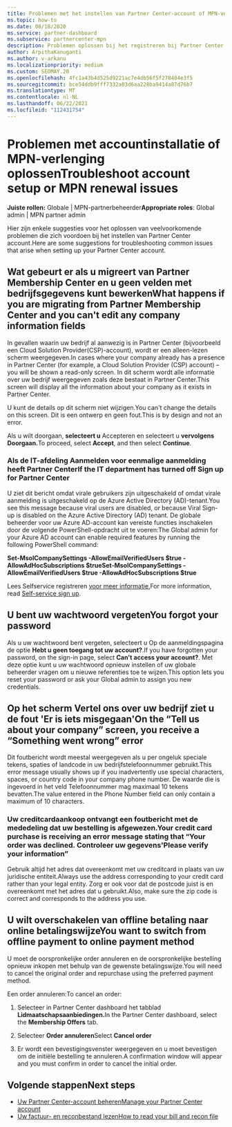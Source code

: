 ```yaml
---
title: Problemen met het instellen van Partner Center-account of MPN-verlenging oplossen
ms.topic: how-to
ms.date: 08/18/2020
ms.service: partner-dashboard
ms.subservice: partnercenter-mpn
description: Problemen oplossen bij het registreren bij Partner Center. Antwoorden op problemen met betalingswijzen, het vergeten van wachtwoorden en meer.
author: ArpithaKanuganti
ms.author: v-arkanu
ms.localizationpriority: medium
ms.custom: SEOMAY.20
ms.openlocfilehash: 4fc1a43b4d525d9221ac7e4db56f5f278404e3f5
ms.sourcegitcommit: bce54ddb9fff7332a03d6aa228ba9414a87d76b7
ms.translationtype: MT
ms.contentlocale: nl-NL
ms.lasthandoff: 06/22/2021
ms.locfileid: "112431754"
---
```

# <a name="troubleshoot-account-setup-or-mpn-renewal-issues"></a><span data-ttu-id="ddbef-104">Problemen met accountinstallatie of MPN-verlenging oplossen</span><span class="sxs-lookup"><span data-stu-id="ddbef-104">Troubleshoot account setup or MPN renewal issues</span></span>

<span data-ttu-id="ddbef-105">**Juiste rollen:** Globale | MPN-partnerbeheerder</span><span class="sxs-lookup"><span data-stu-id="ddbef-105">**Appropriate roles**: Global admin | MPN partner admin</span></span>
 
<span data-ttu-id="ddbef-106">Hier zijn enkele suggesties voor het oplossen van veelvoorkomende problemen die zich voordoen bij het instellen van Partner Center account.</span><span class="sxs-lookup"><span data-stu-id="ddbef-106">Here are some suggestions for troubleshooting common issues that arise when setting up your Partner Center account.</span></span>

## <a name="what-happens-if-you-are-migrating-from-partner-membership-center-and-you-cant-edit-any-company-information-fields"></a><span data-ttu-id="ddbef-107">Wat gebeurt er als u migreert van Partner Membership Center en u geen velden met bedrijfsgegevens kunt bewerken</span><span class="sxs-lookup"><span data-stu-id="ddbef-107">What happens if you are migrating from Partner Membership Center and you can't edit any company information fields</span></span>

<span data-ttu-id="ddbef-108">In gevallen waarin uw bedrijf al aanwezig is in Partner Center (bijvoorbeeld een Cloud Solution Provider(CSP)-account), wordt er een alleen-lezen scherm weergegeven.</span><span class="sxs-lookup"><span data-stu-id="ddbef-108">In cases where your company already has a presence in Partner Center (for example, a Cloud Solution Provider (CSP) account) – you will be shown a read-only screen.</span></span> <span data-ttu-id="ddbef-109">In dit scherm wordt alle informatie over uw bedrijf weergegeven zoals deze bestaat in Partner Center.</span><span class="sxs-lookup"><span data-stu-id="ddbef-109">This screen will display all the information about your company as it exists in Partner Center.</span></span>

<span data-ttu-id="ddbef-110">U kunt de details op dit scherm niet wijzigen.</span><span class="sxs-lookup"><span data-stu-id="ddbef-110">You can't change the details on this screen.</span></span> <span data-ttu-id="ddbef-111">Dit is een ontwerp en geen fout.</span><span class="sxs-lookup"><span data-stu-id="ddbef-111">This is by design and not an error.</span></span>

<span data-ttu-id="ddbef-112">Als u wilt doorgaan, **selecteert u** Accepteren en selecteert u **vervolgens Doorgaan.**</span><span class="sxs-lookup"><span data-stu-id="ddbef-112">To proceed, select **Accept**, and then select **Continue**.</span></span>


### <a name="if-the-it-department-has-turned-off-sign-up-for-partner-center"></a><span data-ttu-id="ddbef-113">Als de IT-afdeling Aanmelden voor eenmalige **aanmelding heeft Partner Center**</span><span class="sxs-lookup"><span data-stu-id="ddbef-113">If the IT department has turned off **Sign up for Partner Center**</span></span>

<span data-ttu-id="ddbef-114">U ziet dit bericht omdat virale gebruikers zijn uitgeschakeld of omdat virale aanmelding is uitgeschakeld op de Azure Active Directory (AD)-tenant.</span><span class="sxs-lookup"><span data-stu-id="ddbef-114">You see this message because viral users are disabled, or because Viral Sign-up is disabled on the Azure Active Directory (AD) tenant.</span></span> <span data-ttu-id="ddbef-115">De globale beheerder voor uw Azure AD-account kan vereiste functies inschakelen door de volgende PowerShell-opdracht uit te voeren:</span><span class="sxs-lookup"><span data-stu-id="ddbef-115">The Global admin for your Azure AD account can enable required features by running the following PowerShell command:</span></span>

<span data-ttu-id="ddbef-116">**Set-MsolCompanySettings -AllowEmailVerifiedUsers $true -AllowAdHocSubscriptions $true**</span><span class="sxs-lookup"><span data-stu-id="ddbef-116">**Set-MsolCompanySettings -AllowEmailVerifiedUsers $true -AllowAdHocSubscriptions $true**</span></span>

<span data-ttu-id="ddbef-117">Lees Selfservice registreren [voor meer informatie.](/azure/active-directory/users-groups-roles/directory-self-service-signup)</span><span class="sxs-lookup"><span data-stu-id="ddbef-117">For more information, read [Self-service sign up](/azure/active-directory/users-groups-roles/directory-self-service-signup).</span></span>

## <a name="you-forgot-your-password"></a><span data-ttu-id="ddbef-118">U bent uw wachtwoord vergeten</span><span class="sxs-lookup"><span data-stu-id="ddbef-118">You forgot your password</span></span>

<span data-ttu-id="ddbef-119">Als u uw wachtwoord bent vergeten, selecteert u Op de aanmeldingspagina de optie **Hebt u geen toegang tot uw account?**.</span><span class="sxs-lookup"><span data-stu-id="ddbef-119">If you have forgotten your password, on the sign-in page, select **Can't access your account?**.</span></span> <span data-ttu-id="ddbef-120">Met deze optie kunt u uw wachtwoord opnieuw instellen of uw globale beheerder vragen om u nieuwe referenties toe te wijzen.</span><span class="sxs-lookup"><span data-stu-id="ddbef-120">This option lets you reset your password or ask your Global admin to assign you new credentials.</span></span>

## <a name="on-the-tell-us-about-your-company-screen-you-receive-a-something-went-wrong-error"></a><span data-ttu-id="ddbef-121">Op het scherm Vertel ons over uw bedrijf ziet u de fout 'Er is iets misgegaan'</span><span class="sxs-lookup"><span data-stu-id="ddbef-121">On the “Tell us about your company” screen, you receive a “Something went wrong” error</span></span>

<span data-ttu-id="ddbef-122">Dit foutbericht wordt meestal weergegeven als u per ongeluk speciale tekens, spaties of landcode in uw bedrijfstelefoonnummer gebruikt.</span><span class="sxs-lookup"><span data-stu-id="ddbef-122">This error message usually shows up if you inadvertently use special characters, spaces, or country code in your company phone number.</span></span> <span data-ttu-id="ddbef-123">De waarde die is ingevoerd in het veld Telefoonnummer mag maximaal 10 tekens bevatten.</span><span class="sxs-lookup"><span data-stu-id="ddbef-123">The value entered in the Phone Number field can only contain a maximum of 10 characters.</span></span>


### <a name="your-credit-card-purchase-is-receiving-an-error-message-stating-that-your-order-was-declined-please-verify-your-information"></a><span data-ttu-id="ddbef-124">Uw creditcardaankoop ontvangt een foutbericht met de mededeling dat uw bestelling is afgewezen.</span><span class="sxs-lookup"><span data-stu-id="ddbef-124">Your credit card purchase is receiving an error message stating that “Your order was declined.</span></span> <span data-ttu-id="ddbef-125">Controleer uw gegevens'</span><span class="sxs-lookup"><span data-stu-id="ddbef-125">Please verify your information”</span></span>


<span data-ttu-id="ddbef-126">Gebruik altijd het adres dat overeenkomt met uw creditcard in plaats van uw juridische entiteit.</span><span class="sxs-lookup"><span data-stu-id="ddbef-126">Always use the address corresponding to your credit card rather than your legal entity.</span></span> <span data-ttu-id="ddbef-127">Zorg er ook voor dat de postcode juist is en overeenkomt met het adres dat u gebruikt.</span><span class="sxs-lookup"><span data-stu-id="ddbef-127">Also, make sure the zip code is correct and corresponds to the address you use.</span></span>

## <a name="you-want-to-switch-from-offline-payment-to-online-payment-method"></a><span data-ttu-id="ddbef-128">U wilt overschakelen van offline betaling naar online betalingswijze</span><span class="sxs-lookup"><span data-stu-id="ddbef-128">You want to switch from offline payment to online payment method</span></span> 

<span data-ttu-id="ddbef-129">U moet de oorspronkelijke order annuleren en de oorspronkelijke bestelling opnieuw inkopen met behulp van de gewenste betalingswijze.</span><span class="sxs-lookup"><span data-stu-id="ddbef-129">You will need to cancel the original order and repurchase using the preferred payment method.</span></span>

<span data-ttu-id="ddbef-130">Een order annuleren:</span><span class="sxs-lookup"><span data-stu-id="ddbef-130">To cancel an order:</span></span>

1. <span data-ttu-id="ddbef-131">Selecteer in Partner Center dashboard het tabblad **Lidmaatschapsaanbiedingen.**</span><span class="sxs-lookup"><span data-stu-id="ddbef-131">In the Partner Center dashboard, select the **Membership Offers** tab.</span></span>

2. <span data-ttu-id="ddbef-132">Selecteer **Order annuleren**</span><span class="sxs-lookup"><span data-stu-id="ddbef-132">Select **Cancel order**</span></span>

3. <span data-ttu-id="ddbef-133">Er wordt een bevestigingsvenster weergegeven en u moet bevestigen om de initiële bestelling te annuleren.</span><span class="sxs-lookup"><span data-stu-id="ddbef-133">A confirmation window will appear and you must confirm in order to cancel the initial order.</span></span>

## <a name="next-steps"></a><span data-ttu-id="ddbef-134">Volgende stappen</span><span class="sxs-lookup"><span data-stu-id="ddbef-134">Next steps</span></span>

- [<span data-ttu-id="ddbef-135">Uw Partner Center-account beheren</span><span class="sxs-lookup"><span data-stu-id="ddbef-135">Manage your Partner Center account</span></span>](partner-center-account-setup.md)
- [<span data-ttu-id="ddbef-136">Uw factuur- en reconbestand lezen</span><span class="sxs-lookup"><span data-stu-id="ddbef-136">How to read your bill and recon file</span></span>](read-your-bill.md)
